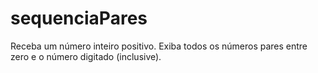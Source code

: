 # sequenciaPares
Receba um número inteiro positivo. Exiba todos os números pares entre zero e o número digitado (inclusive).

